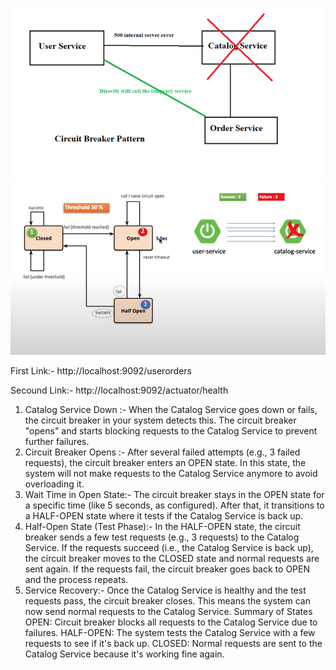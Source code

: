 ![img_1.png](ms-user-service/img_1.png)
![img.png](ms-user-service/img.png)

First Link:- http://localhost:9092/userorders

Secound Link:- http://localhost:9092/actuator/health

1. Catalog Service Down :-
   When the Catalog Service goes down or fails, the circuit breaker in your system detects this.
   The circuit breaker "opens" and starts blocking requests to the Catalog Service to prevent further failures.
2. Circuit Breaker Opens :-
   After several failed attempts (e.g., 3 failed requests), the circuit breaker enters an OPEN state.
   In this state, the system will not make requests to the Catalog Service anymore to avoid overloading it.
3. Wait Time in Open State:-
   The circuit breaker stays in the OPEN state for a specific time (like 5 seconds, as configured).
   After that, it transitions to a HALF-OPEN state where it tests if the Catalog Service is back up.
4. Half-Open State (Test Phase):-
   In the HALF-OPEN state, the circuit breaker sends a few test requests (e.g., 3 requests) to the Catalog Service.
   If the requests succeed (i.e., the Catalog Service is back up), the circuit breaker moves to the CLOSED state and normal requests are sent again.
   If the requests fail, the circuit breaker goes back to OPEN and the process repeats.
5. Service Recovery:-
   Once the Catalog Service is healthy and the test requests pass, the circuit breaker closes.
   This means the system can now send normal requests to the Catalog Service.
   Summary of States
   OPEN: Circuit breaker blocks all requests to the Catalog Service due to failures.
   HALF-OPEN: The system tests the Catalog Service with a few requests to see if it's back up.
   CLOSED: Normal requests are sent to the Catalog Service because it's working fine again.